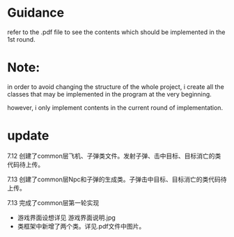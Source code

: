 # Guidance
refer to the .pdf file to see the contents which should be implemented in the 1st round.

# Note:
in order to avoid changing the structure of the whole project, i create all the classes that may be implemented in the program at the very beginning.

however, i only implement contents in the current round of implementation.

# update
7.12 创建了common层飞机、子弹类文件。发射子弹、击中目标、目标消亡的类代码待上传。

7.13 创建了common层Npc和子弹的生成类。子弹击中目标、目标消亡的类代码待上传。

7.13 完成了common层第一轮实现
- 游戏界面设想详见 游戏界面说明.jpg
- 类框架中新增了两个类。详见.pdf文件中图片。
